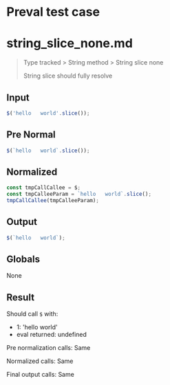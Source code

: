 # Preval test case

# string_slice_none.md

> Type tracked > String method > String slice none
>
> String slice should fully resolve

## Input

`````js filename=intro
$('hello   world'.slice());
`````

## Pre Normal

`````js filename=intro
$(`hello   world`.slice());
`````

## Normalized

`````js filename=intro
const tmpCallCallee = $;
const tmpCalleeParam = `hello   world`.slice();
tmpCallCallee(tmpCalleeParam);
`````

## Output

`````js filename=intro
$(`hello   world`);
`````

## Globals

None

## Result

Should call `$` with:
 - 1: 'hello world'
 - eval returned: undefined

Pre normalization calls: Same

Normalized calls: Same

Final output calls: Same
